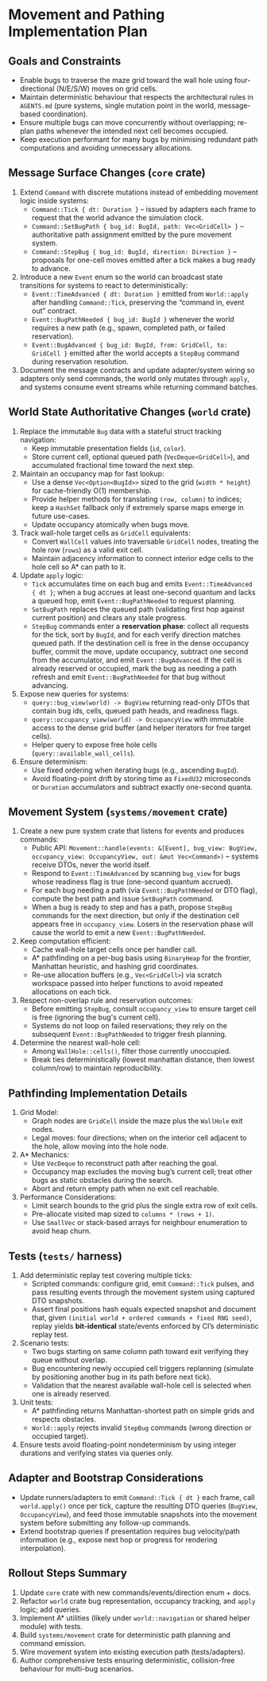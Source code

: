 # Movement and Pathing Implementation Plan

## Goals and Constraints
- Enable bugs to traverse the maze grid toward the wall hole using four-directional (N/E/S/W) moves on grid cells.
- Maintain deterministic behaviour that respects the architectural rules in `AGENTS.md` (pure systems, single mutation point in the world, message-based coordination).
- Ensure multiple bugs can move concurrently without overlapping; re-plan paths whenever the intended next cell becomes occupied.
- Keep execution performant for many bugs by minimising redundant path computations and avoiding unnecessary allocations.

## Message Surface Changes (`core` crate)
1. Extend `Command` with discrete mutations instead of embedding movement logic inside systems:
   - `Command::Tick { dt: Duration }` – issued by adapters each frame to request that the world advance the simulation clock.
   - `Command::SetBugPath { bug_id: BugId, path: Vec<GridCell> }` – authoritative path assignment emitted by the pure movement system.
   - `Command::StepBug { bug_id: BugId, direction: Direction }` – proposals for one-cell moves emitted after a tick makes a bug ready to advance.
2. Introduce a new `Event` enum so the world can broadcast state transitions for systems to react to deterministically:
   - `Event::TimeAdvanced { dt: Duration }` emitted from `World::apply` after handling `Command::Tick`, preserving the “command in, event out” contract.
   - `Event::BugPathNeeded { bug_id: BugId }` whenever the world requires a new path (e.g., spawn, completed path, or failed reservation).
   - `Event::BugAdvanced { bug_id: BugId, from: GridCell, to: GridCell }` emitted after the world accepts a `StepBug` command during reservation resolution.
3. Document the message contracts and update adapter/system wiring so adapters only send commands, the world only mutates through `apply`, and systems consume event streams while returning command batches.

## World State Authoritative Changes (`world` crate)
1. Replace the immutable `Bug` data with a stateful struct tracking navigation:
   - Keep immutable presentation fields (`id`, `color`).
   - Store current cell, optional queued path (`VecDeque<GridCell>`), and accumulated fractional time toward the next step.
2. Maintain an occupancy map for fast lookup:
   - Use a dense `Vec<Option<BugId>>` sized to the grid (`width * height`) for cache-friendly O(1) membership.
   - Provide helper methods for translating `(row, column)` to indices; keep a `HashSet` fallback only if extremely sparse maps emerge in future use-cases.
   - Update occupancy atomically when bugs move.
3. Track wall-hole target cells as `GridCell` equivalents:
   - Convert `WallCell` values into traversable `GridCell` nodes, treating the hole row (`rows`) as a valid exit cell.
   - Maintain adjacency information to connect interior edge cells to the hole cell so A* can path to it.
4. Update `apply` logic:
   - `Tick` accumulates time on each bug and emits `Event::TimeAdvanced { dt }`; when a bug accrues at least one-second quantum and lacks a queued hop, emit `Event::BugPathNeeded` to request planning.
   - `SetBugPath` replaces the queued path (validating first hop against current position) and clears any stale progress.
   - `StepBug` commands enter a **reservation phase**: collect all requests for the tick, sort by `BugId`, and for each verify direction matches queued path. If the destination cell is free in the dense occupancy buffer, commit the move, update occupancy, subtract one second from the accumulator, and emit `Event::BugAdvanced`. If the cell is already reserved or occupied, mark the bug as needing a path refresh and emit `Event::BugPathNeeded` for that bug without advancing.
5. Expose new queries for systems:
   - `query::bug_view(world) -> BugView` returning read-only DTOs that contain bug ids, cells, queued path heads, and readiness flags.
   - `query::occupancy_view(world) -> OccupancyView` with immutable access to the dense grid buffer (and helper iterators for free target cells).
   - Helper query to expose free hole cells (`query::available_wall_cells`).
6. Ensure determinism:
   - Use fixed ordering when iterating bugs (e.g., ascending `BugId`).
   - Avoid floating-point drift by storing time as `FixedU32` microseconds or `Duration` accumulators and subtract exactly one-second quanta.

## Movement System (`systems/movement` crate)
1. Create a new pure system crate that listens for events and produces commands:
   - Public API: `Movement::handle(events: &[Event], bug_view: BugView, occupancy_view: OccupancyView, out: &mut Vec<Command>)` – systems receive DTOs, never the world itself.
   - Respond to `Event::TimeAdvanced` by scanning `bug_view` for bugs whose readiness flag is true (one-second quantum accrued).
   - For each bug needing a path (via `Event::BugPathNeeded` or DTO flag), compute the best path and issue `SetBugPath` command.
   - When a bug is ready to step and has a path, propose `StepBug` commands for the next direction, but only if the destination cell appears free in `occupancy_view`. Losers in the reservation phase will cause the world to emit a new `Event::BugPathNeeded`.
2. Keep computation efficient:
   - Cache wall-hole target cells once per handler call.
   - A* pathfinding on a per-bug basis using `BinaryHeap` for the frontier, Manhattan heuristic, and hashing grid coordinates.
   - Re-use allocation buffers (e.g., `Vec<GridCell>`) via scratch workspace passed into helper functions to avoid repeated allocations on each tick.
3. Respect non-overlap rule and reservation outcomes:
   - Before emitting `StepBug`, consult `occupancy_view` to ensure target cell is free (ignoring the bug's current cell).
   - Systems do not loop on failed reservations; they rely on the subsequent `Event::BugPathNeeded` to trigger fresh planning.
4. Determine the nearest wall-hole cell:
   - Among `WallHole::cells()`, filter those currently unoccupied.
   - Break ties deterministically (lowest manhattan distance, then lowest column/row) to maintain reproducibility.

## Pathfinding Implementation Details
1. Grid Model:
   - Graph nodes are `GridCell` inside the maze plus the `WallHole` exit nodes.
   - Legal moves: four directions; when on the interior cell adjacent to the hole, allow moving into the hole node.
2. A* Mechanics:
   - Use `VecDeque` to reconstruct path after reaching the goal.
   - Occupancy map excludes the moving bug’s current cell; treat other bugs as static obstacles during the search.
   - Abort and return empty path when no exit cell reachable.
3. Performance Considerations:
   - Limit search bounds to the grid plus the single extra row of exit cells.
   - Pre-allocate visited map sized to `columns * (rows + 1)`.
   - Use `SmallVec` or stack-based arrays for neighbour enumeration to avoid heap churn.

## Tests (`tests/` harness)
1. Add deterministic replay test covering multiple ticks:
   - Scripted commands: configure grid, emit `Command::Tick` pulses, and pass resulting events through the movement system using captured DTO snapshots.
   - Assert final positions hash equals expected snapshot and document that, given `(initial world + ordered commands + fixed RNG seed)`, replay yields **bit-identical** state/events enforced by CI’s deterministic replay test.
2. Scenario tests:
   - Two bugs starting on same column path toward exit verifying they queue without overlap.
   - Bug encountering newly occupied cell triggers replanning (simulate by positioning another bug in its path before next tick).
   - Validation that the nearest available wall-hole cell is selected when one is already reserved.
3. Unit tests:
   - A* pathfinding returns Manhattan-shortest path on simple grids and respects obstacles.
   - `World::apply` rejects invalid `StepBug` commands (wrong direction or occupied target).
4. Ensure tests avoid floating-point nondeterminism by using integer durations and verifying states via queries only.

## Adapter and Bootstrap Considerations
- Update runners/adapters to emit `Command::Tick { dt }` each frame, call `world.apply()` once per tick, capture the resulting DTO queries (`BugView`, `OccupancyView`), and feed those immutable snapshots into the movement system before submitting any follow-up commands.
- Extend bootstrap queries if presentation requires bug velocity/path information (e.g., expose next hop or progress for rendering interpolation).

## Rollout Steps Summary
1. Update `core` crate with new commands/events/direction enum + docs.
2. Refactor `world` crate bug representation, occupancy tracking, and `apply` logic; add queries.
3. Implement A* utilities (likely under `world::navigation` or shared helper module) with tests.
4. Build `systems/movement` crate for deterministic path planning and command emission.
5. Wire movement system into existing execution path (tests/adapters).
6. Author comprehensive tests ensuring deterministic, collision-free behaviour for multi-bug scenarios.
